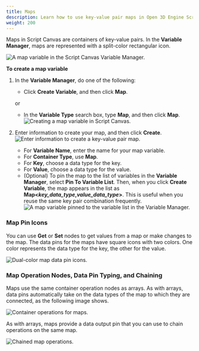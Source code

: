 ```yaml
---
title: Maps
description: Learn how to use key-value pair maps in Open 3D Engine Script Canvas.
weight: 200
---
```


Maps in Script Canvas are containers of key-value pairs. In the **Variable Manager**, maps are represented with a split-color rectangular icon.

![A map variable in the Script Canvas Variable Manager.](/images/user-guide/scripting/script-canvas/script-canvas-containers-10.png)

**To create a map variable**

1. In the **Variable Manager**, do one of the following:
   + Click **Create Variable**, and then click **Map**.

   or
   + In the **Variable Type** search box, type **Map**, and then click **Map**.
![Creating a map variable in Script Canvas.](/images/user-guide/scripting/script-canvas/script-canvas-containers-11.png)

1. Enter information to create your map, and then click **Create**.
![Enter information to create a key-value pair map.](/images/shared/shared-script-canvas-containers-12.png)
   + For **Variable Name**, enter the name for your map variable.
   + For **Container Type**, use **Map**.
   + For **Key**, choose a data type for the key.
   + For **Value**, choose a data type for the value.
   + (Optional) To pin the map to the list of variables in the **Variable Manager**, select **Pin To Variable List**. Then, when you click **Create Variable**, the map appears in the list as **Map<*key\_data\_type*,*value\_data\_type*>**. This is useful when you reuse the same key pair combination frequently.
![A map variable pinned to the variable list in the Variable Manager.](/images/user-guide/scripting/script-canvas/script-canvas-containers-13.png)

### Map Pin Icons 

You can use **Get** or **Set** nodes to get values from a map or make changes to the map. The data pins for the maps have square icons with two colors. One color represents the data type for the key, the other for the value.

![Dual-color map data pin icons.](/images/user-guide/scripting/script-canvas/script-canvas-containers-14.png)

### Map Operation Nodes, Data Pin Typing, and Chaining 

Maps use the same container operation nodes as arrays. As with arrays, data pins automatically take on the data types of the map to which they are connected, as the following image shows.

![Container operations for maps.](/images/user-guide/scripting/script-canvas/script-canvas-containers-15.png)

As with arrays, maps provide a data output pin that you can use to chain operations on the same map.

![Chained map operations.](/images/user-guide/scripting/script-canvas/script-canvas-containers-16.png)
